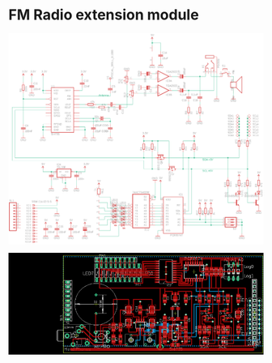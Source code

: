 # FM Radio extension module 

![FM Radio schema](fm-radio-sch.png)

![FM Radio board](fm-radio-brd.png)

